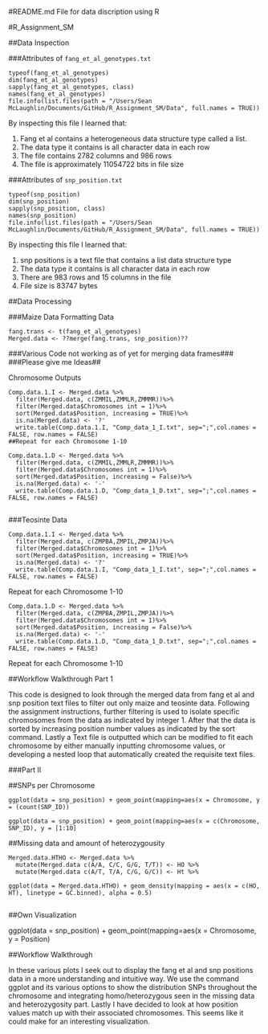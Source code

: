 #README.md File for data discription using R

#R_Assignment_SM

##Data Inspection

###Attributes of `fang_et_al_genotypes.txt`

```
typeof(fang_et_al_genotypes)
dim(fang_et_al_genotypes)
sapply(fang_et_al_genotypes, class)
names(fang_et_al_genotypes)
file.info(list.files(path = "/Users/Sean McLaughlin/Documents/GitHub/R_Assignment_SM/Data", full.names = TRUE))
```

By inspecting this file I learned that:

1. Fang et al contains a heterogeneous data structure type called a list.
2. The data type it contains is all character data in each row
3. The file contains 2782 columns and 986 rows
4. The file is approximately 11054722 bits in file size

###Attributes of `snp_position.txt`

```
typeof(snp_position)
dim(snp_position)
sapply(snp_position, class)
names(snp_position)
file.info(list.files(path = "/Users/Sean McLaughlin/Documents/GitHub/R_Assignment_SM/Data", full.names = TRUE))
```

By inspecting this file I learned that:

1. snp positions is a text file that contains a list data structure type
2. The data type it contains is all character data in each row
3. There are 983 rows and 15 columns in the file
4. File size is 83747 bytes

##Data Processing

###Maize Data
Formatting Data
```
fang.trans <- t(fang_et_al_genotypes)
Merged.data <- ??merge(fang.trans, snp_position)??

```
###Various Code not working as of yet for merging data frames###
###Please give me Ideas##

Chromosome Outputs
```
Comp.data.1.I <- Merged.data %>%
  filter(Merged.data, c(ZMMIL,ZMMLR,ZMMMR))%>%
  filter(Merged.data$Chromosomes int = 1)%>%
  sort(Merged.data$Position, increasing = TRUE)%>%
  is.na(Merged.data) <- '?'
  write.table(Comp.data.1.I, "Comp_data_1_I.txt", sep=";",col.names = FALSE, row.names = FALSE)
##Repeat for each Chromosome 1-10  

```
```
Comp.data.1.D <- Merged.data %>%
  filter(Merged.data, c(ZMMIL,ZMMLR,ZMMMR))%>%
  filter(Merged.data$Chromosomes int = 1)%>%
  sort(Merged.data$Position, increasing = False)%>%
  is.na(Merged.data) <- '-'
  write.table(Comp.data.1.D, "Comp_data_1_D.txt", sep=";",col.names = FALSE, row.names = FALSE)
 
```

###Teosinte Data

```
Comp.data.1.I <- Merged.data %>%
  filter(Merged.data, c(ZMPBA,ZMPIL,ZMPJA))%>%
  filter(Merged.data$Chromosomes int = 1)%>%
  sort(Merged.data$Position, increasing = TRUE)%>%
  is.na(Merged.data) <- '?'
  write.table(Comp.data.1.I, "Comp_data_1_I.txt", sep=";",col.names = FALSE, row.names = FALSE)
```
Repeat for each Chromosome 1-10
```
Comp.data.1.D <- Merged.data %>%
  filter(Merged.data, c(ZMPBA,ZMPIL,ZMPJA))%>%
  filter(Merged.data$Chromosomes int = 1)%>%
  sort(Merged.data$Position, increasing = False)%>%
  is.na(Merged.data) <- '-'
  write.table(Comp.data.1.D, "Comp_data_1_D.txt", sep=";",col.names = FALSE, row.names = FALSE)
```
Repeat for each Chromosome 1-10


##Workflow Walkthrough Part 1

This code is designed to look through the merged data from fang et al and snp position text files to filter out only maize and teosinte data. Following the assignment instructions, further filtering is used to isolate specific chromosomes from the data as indicated by integer 1. After that the data is sorted by increasing position number values as indicated by the sort command. Lastly a Text file is outputted which can be modified to fit each chromosome by either manually inputting chromosome values, or developing a nested loop that automatically created the requisite text files.

###Part II

##SNPs per Chromosome
```
ggplot(data = snp_position) + geom_point(mapping=aes(x = Chromosome, y = (count(SNP_ID))

ggplot(data = snp_position) + geom_point(mapping=aes(x = c(Chromosome, SNP_ID), y = [1:10]
```
##Missing data and amount of heterozygousity
```
Merged.data.HTHO <- Merged.data %>%
  mutate(Merged.data c(A/A, C/C, G/G, T/T)) <- HO %>%
  mutate(Merged.data c(A/T, T/A, C/G, G/C)) <- Ht %>%
  
ggplot(data = Merged.data.HTHO) + geom_density(mapping = aes(x = c(HO, HT), linetype = GC.binned), alpha = 0.5)
  

```
##Own Visualization

ggplot(data = snp_position) + geom_point(mapping=aes(x = Chromosome, y = Position)

##Workflow Walkthrough

In these various plots I seek out to display the fang et al and snp positions data in a more understanding and intuitive way. We use the command ggplot and its various options to show the distribution SNPs throughout the chromosome and integrating homo/heterozygous seen in the missing data and heterozygosity part. Lastly I have decided to look at how position values match up with their associated chromosomes. This seems like it could make for an interesting visualization.





